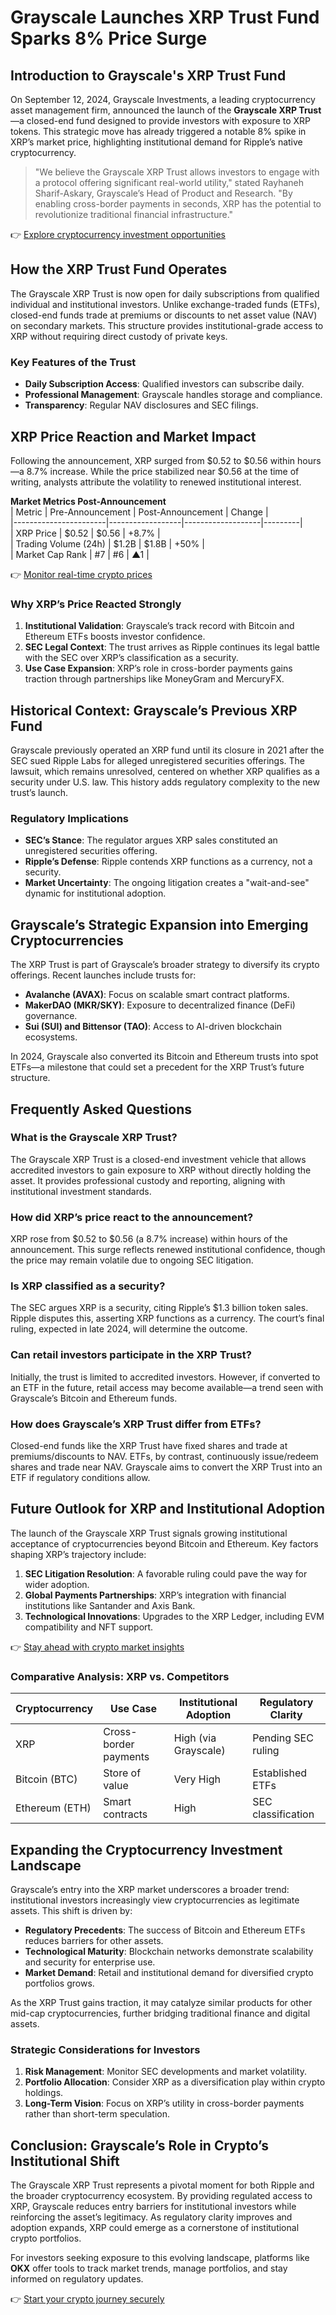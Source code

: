 # Grayscale Launches XRP Trust Fund Sparks 8% Price Surge  

## Introduction to Grayscale's XRP Trust Fund  
On September 12, 2024, Grayscale Investments, a leading cryptocurrency asset management firm, announced the launch of the **Grayscale XRP Trust**—a closed-end fund designed to provide investors with exposure to XRP tokens. This strategic move has already triggered a notable 8% spike in XRP’s market price, highlighting institutional demand for Ripple’s native cryptocurrency.  

> "We believe the Grayscale XRP Trust allows investors to engage with a protocol offering significant real-world utility," stated Rayhaneh Sharif-Askary, Grayscale’s Head of Product and Research. "By enabling cross-border payments in seconds, XRP has the potential to revolutionize traditional financial infrastructure."  

👉 [Explore cryptocurrency investment opportunities](https://bit.ly/okx-bonus)  

## How the XRP Trust Fund Operates  
The Grayscale XRP Trust is now open for daily subscriptions from qualified individual and institutional investors. Unlike exchange-traded funds (ETFs), closed-end funds trade at premiums or discounts to net asset value (NAV) on secondary markets. This structure provides institutional-grade access to XRP without requiring direct custody of private keys.  

### Key Features of the Trust  
- **Daily Subscription Access**: Qualified investors can subscribe daily.  
- **Professional Management**: Grayscale handles storage and compliance.  
- **Transparency**: Regular NAV disclosures and SEC filings.  

## XRP Price Reaction and Market Impact  
Following the announcement, XRP surged from $0.52 to $0.56 within hours—a 8.7% increase. While the price stabilized near $0.56 at the time of writing, analysts attribute the volatility to renewed institutional interest.  

**Market Metrics Post-Announcement**  
| Metric                | Pre-Announcement | Post-Announcement | Change  |  
|-----------------------|------------------|-------------------|---------|  
| XRP Price             | $0.52            | $0.56             | +8.7%   |  
| Trading Volume (24h)  | $1.2B            | $1.8B             | +50%    |  
| Market Cap Rank       | #7                 | #6                | ▲1      |  

👉 [Monitor real-time crypto prices](https://bit.ly/okx-bonus)  

### Why XRP’s Price Reacted Strongly  
1. **Institutional Validation**: Grayscale’s track record with Bitcoin and Ethereum ETFs boosts investor confidence.  
2. **SEC Legal Context**: The trust arrives as Ripple continues its legal battle with the SEC over XRP’s classification as a security.  
3. **Use Case Expansion**: XRP’s role in cross-border payments gains traction through partnerships like MoneyGram and MercuryFX.  

## Historical Context: Grayscale’s Previous XRP Fund  
Grayscale previously operated an XRP fund until its closure in 2021 after the SEC sued Ripple Labs for alleged unregistered securities offerings. The lawsuit, which remains unresolved, centered on whether XRP qualifies as a security under U.S. law. This history adds regulatory complexity to the new trust’s launch.  

### Regulatory Implications  
- **SEC’s Stance**: The regulator argues XRP sales constituted an unregistered securities offering.  
- **Ripple’s Defense**: Ripple contends XRP functions as a currency, not a security.  
- **Market Uncertainty**: The ongoing litigation creates a "wait-and-see" dynamic for institutional adoption.  

## Grayscale’s Strategic Expansion into Emerging Cryptocurrencies  
The XRP Trust is part of Grayscale’s broader strategy to diversify its crypto offerings. Recent launches include trusts for:  
- **Avalanche (AVAX)**: Focus on scalable smart contract platforms.  
- **MakerDAO (MKR/SKY)**: Exposure to decentralized finance (DeFi) governance.  
- **Sui (SUI) and Bittensor (TAO)**: Access to AI-driven blockchain ecosystems.  

In 2024, Grayscale also converted its Bitcoin and Ethereum trusts into spot ETFs—a milestone that could set a precedent for the XRP Trust’s future structure.  

## Frequently Asked Questions  

### What is the Grayscale XRP Trust?  
The Grayscale XRP Trust is a closed-end investment vehicle that allows accredited investors to gain exposure to XRP without directly holding the asset. It provides professional custody and reporting, aligning with institutional investment standards.  

### How did XRP’s price react to the announcement?  
XRP rose from $0.52 to $0.56 (a 8.7% increase) within hours of the announcement. This surge reflects renewed institutional confidence, though the price may remain volatile due to ongoing SEC litigation.  

### Is XRP classified as a security?  
The SEC argues XRP is a security, citing Ripple’s $1.3 billion token sales. Ripple disputes this, asserting XRP functions as a currency. The court’s final ruling, expected in late 2024, will determine the outcome.  

### Can retail investors participate in the XRP Trust?  
Initially, the trust is limited to accredited investors. However, if converted to an ETF in the future, retail access may become available—a trend seen with Grayscale’s Bitcoin and Ethereum funds.  

### How does Grayscale’s XRP Trust differ from ETFs?  
Closed-end funds like the XRP Trust have fixed shares and trade at premiums/discounts to NAV. ETFs, by contrast, continuously issue/redeem shares and trade near NAV. Grayscale aims to convert the XRP Trust into an ETF if regulatory conditions allow.  

## Future Outlook for XRP and Institutional Adoption  
The launch of the Grayscale XRP Trust signals growing institutional acceptance of cryptocurrencies beyond Bitcoin and Ethereum. Key factors shaping XRP’s trajectory include:  
1. **SEC Litigation Resolution**: A favorable ruling could pave the way for wider adoption.  
2. **Global Payments Partnerships**: XRP’s integration with financial institutions like Santander and Axis Bank.  
3. **Technological Innovations**: Upgrades to the XRP Ledger, including EVM compatibility and NFT support.  

👉 [Stay ahead with crypto market insights](https://bit.ly/okx-bonus)  

### Comparative Analysis: XRP vs. Competitors  
| Cryptocurrency | Use Case                | Institutional Adoption | Regulatory Clarity |  
|----------------|-------------------------|------------------------|--------------------|  
| XRP            | Cross-border payments   | High (via Grayscale)   | Pending SEC ruling |  
| Bitcoin (BTC)  | Store of value          | Very High              | Established ETFs   |  
| Ethereum (ETH) | Smart contracts         | High                   | SEC classification |  

## Expanding the Cryptocurrency Investment Landscape  
Grayscale’s entry into the XRP market underscores a broader trend: institutional investors increasingly view cryptocurrencies as legitimate assets. This shift is driven by:  
- **Regulatory Precedents**: The success of Bitcoin and Ethereum ETFs reduces barriers for other assets.  
- **Technological Maturity**: Blockchain networks demonstrate scalability and security for enterprise use.  
- **Market Demand**: Retail and institutional demand for diversified crypto portfolios grows.  

As the XRP Trust gains traction, it may catalyze similar products for other mid-cap cryptocurrencies, further bridging traditional finance and digital assets.  

### Strategic Considerations for Investors  
1. **Risk Management**: Monitor SEC developments and market volatility.  
2. **Portfolio Allocation**: Consider XRP as a diversification play within crypto holdings.  
3. **Long-Term Vision**: Focus on XRP’s utility in cross-border payments rather than short-term speculation.  

## Conclusion: Grayscale’s Role in Crypto’s Institutional Shift  
The Grayscale XRP Trust represents a pivotal moment for both Ripple and the broader cryptocurrency ecosystem. By providing regulated access to XRP, Grayscale reduces entry barriers for institutional investors while reinforcing the asset’s legitimacy. As regulatory clarity improves and adoption expands, XRP could emerge as a cornerstone of institutional crypto portfolios.  

For investors seeking exposure to this evolving landscape, platforms like **OKX** offer tools to track market trends, manage portfolios, and stay informed on regulatory updates.  

👉 [Start your crypto journey securely](https://bit.ly/okx-bonus)